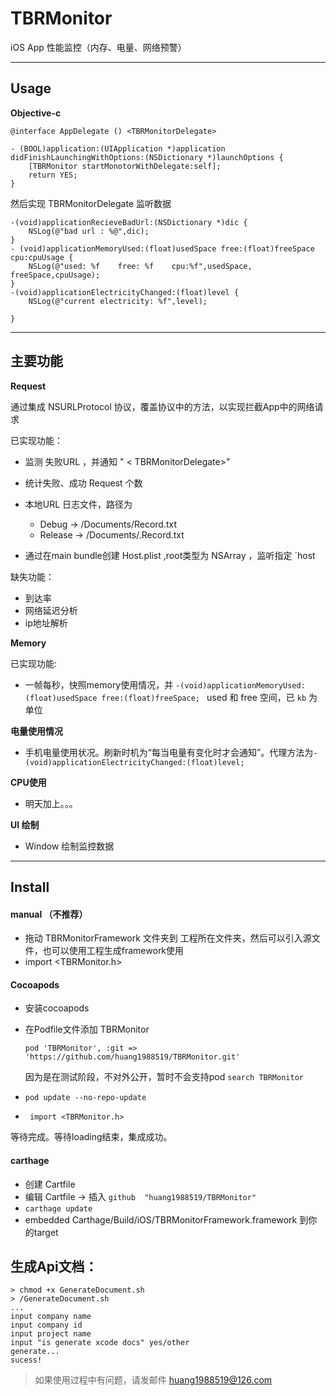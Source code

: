 # TBRMonitor

iOS App 性能监控（内存、电量、网络预警）

---

## Usage
**Objective-c**
```
@interface AppDelegate () <TBRMonitorDelegate>

- (BOOL)application:(UIApplication *)application didFinishLaunchingWithOptions:(NSDictionary *)launchOptions {
    [TBRMonitor startMonotorWithDelegate:self];
    return YES;
}
```  

然后实现 TBRMonitorDelegate 监听数据

```
-(void)applicationRecieveBadUrl:(NSDictionary *)dic {
    NSLog(@"bad url : %@",dic);
}
- (void)applicationMemoryUsed:(float)usedSpace free:(float)freeSpace cpu:cpuUsage {
    NSLog(@"used: %f    free: %f    cpu:%f",usedSpace, freeSpace,cpuUsage);
}
-(void)applicationElectricityChanged:(float)level {
    NSLog(@"current electricity: %f",level);

}
```
---
## 主要功能

**Request**

通过集成 NSURLProtocol 协议，覆盖协议中的方法，以实现拦截App中的网络请求  

已实现功能：
* 监测 失败URL ，并通知 " < TBRMonitorDelegate>"  
* 统计失败、成功 Request 个数
* 本地URL 日志文件，路径为  
  * Debug   -> /Documents/Record.txt
  * Release -> /Documents/.Record.txt

* 通过在main bundle创建 Host.plist ,root类型为 NSArray ，监听指定 `host

缺失功能：
* 到达率
* 网络延迟分析
* ip地址解析



**Memory**

已实现功能:
* 一帧每秒，快照memory使用情况，并 ```-(void)applicationMemoryUsed:(float)usedSpace free:(float)freeSpace;
``` used 和 free 空间，已  ```kb``` 为单位

**电量使用情况**

* 手机电量使用状况。刷新时机为“每当电量有变化时才会通知”。代理方法为``-(void)applicationElectricityChanged:(float)level;
 ``


**CPU使用**

* 明天加上。。。


**UI 绘制**
* Window 绘制监控数据


---


## Install

#### manual （不推荐）
 * 拖动 TBRMonitorFramework 文件夹到 工程所在文件夹，然后可以引入源文件，也可以使用工程生成framework使用
 * import <TBRMonitor.h>

#### Cocoapods  
* 安装cocoapods
* 在Podfile文件添加 TBRMonitor
    ```
    pod 'TBRMonitor', :git => 'https://github.com/huang1988519/TBRMonitor.git'

    ```   
    因为是在测试阶段，不对外公开，暂时不会支持pod ```search TBRMonitor```   

*  ``` pod update --no-repo-update ```  
*  ``` import <TBRMonitor.h>```

等待完成。等待loading结束，集成成功。  
#### carthage
* 创建 Cartfile
* 编辑 Cartfile -> 插入 ```github  "huang1988519/TBRMonitor"```
* ```carthage update```
* embedded Carthage/Build/iOS/TBRMonitorFramework.framework 到你的target


## 生成Api文档：
```
> chmod +x GenerateDocument.sh
> /GenerateDocument.sh
...
input company name
input company id
input project name
input "is generate xcode docs" yes/other
generate...
sucess!
```

> 如果使用过程中有问题，请发邮件 huang1988519@126.com
